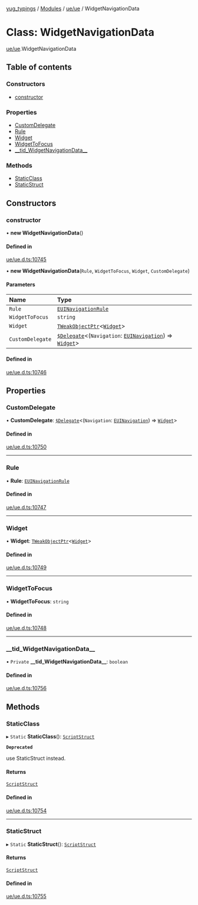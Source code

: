 [yug_typings](../README.md) / [Modules](../modules.md) / [ue/ue](../modules/ue_ue.md) / WidgetNavigationData

# Class: WidgetNavigationData

[ue/ue](../modules/ue_ue.md).WidgetNavigationData

## Table of contents

### Constructors

- [constructor](ue_ue.WidgetNavigationData.md#constructor)

### Properties

- [CustomDelegate](ue_ue.WidgetNavigationData.md#customdelegate)
- [Rule](ue_ue.WidgetNavigationData.md#rule)
- [Widget](ue_ue.WidgetNavigationData.md#widget)
- [WidgetToFocus](ue_ue.WidgetNavigationData.md#widgettofocus)
- [\_\_tid\_WidgetNavigationData\_\_](ue_ue.WidgetNavigationData.md#__tid_widgetnavigationdata__)

### Methods

- [StaticClass](ue_ue.WidgetNavigationData.md#staticclass)
- [StaticStruct](ue_ue.WidgetNavigationData.md#staticstruct)

## Constructors

### constructor

• **new WidgetNavigationData**()

#### Defined in

[ue/ue.d.ts:10745](https://github.com/YugMetaverse/yug_typings/blob/25cad34/ue/ue.d.ts#L10745)

• **new WidgetNavigationData**(`Rule`, `WidgetToFocus`, `Widget`, `CustomDelegate`)

#### Parameters

| Name | Type |
| :------ | :------ |
| `Rule` | [`EUINavigationRule`](../enums/ue_ue.EUINavigationRule.md) |
| `WidgetToFocus` | `string` |
| `Widget` | [`TWeakObjectPtr`](../modules/ue_puerts.md#tweakobjectptr)<[`Widget`](ue_ue.Widget.md)\> |
| `CustomDelegate` | [`$Delegate`](../interfaces/ue_puerts._Delegate.md)<(`Navigation`: [`EUINavigation`](../enums/ue_ue.EUINavigation.md)) => [`Widget`](ue_ue.Widget.md)\> |

#### Defined in

[ue/ue.d.ts:10746](https://github.com/YugMetaverse/yug_typings/blob/25cad34/ue/ue.d.ts#L10746)

## Properties

### CustomDelegate

• **CustomDelegate**: [`$Delegate`](../interfaces/ue_puerts._Delegate.md)<(`Navigation`: [`EUINavigation`](../enums/ue_ue.EUINavigation.md)) => [`Widget`](ue_ue.Widget.md)\>

#### Defined in

[ue/ue.d.ts:10750](https://github.com/YugMetaverse/yug_typings/blob/25cad34/ue/ue.d.ts#L10750)

___

### Rule

• **Rule**: [`EUINavigationRule`](../enums/ue_ue.EUINavigationRule.md)

#### Defined in

[ue/ue.d.ts:10747](https://github.com/YugMetaverse/yug_typings/blob/25cad34/ue/ue.d.ts#L10747)

___

### Widget

• **Widget**: [`TWeakObjectPtr`](../modules/ue_puerts.md#tweakobjectptr)<[`Widget`](ue_ue.Widget.md)\>

#### Defined in

[ue/ue.d.ts:10749](https://github.com/YugMetaverse/yug_typings/blob/25cad34/ue/ue.d.ts#L10749)

___

### WidgetToFocus

• **WidgetToFocus**: `string`

#### Defined in

[ue/ue.d.ts:10748](https://github.com/YugMetaverse/yug_typings/blob/25cad34/ue/ue.d.ts#L10748)

___

### \_\_tid\_WidgetNavigationData\_\_

• `Private` **\_\_tid\_WidgetNavigationData\_\_**: `boolean`

#### Defined in

[ue/ue.d.ts:10756](https://github.com/YugMetaverse/yug_typings/blob/25cad34/ue/ue.d.ts#L10756)

## Methods

### StaticClass

▸ `Static` **StaticClass**(): [`ScriptStruct`](ue_ue.ScriptStruct.md)

**`Deprecated`**

use StaticStruct instead.

#### Returns

[`ScriptStruct`](ue_ue.ScriptStruct.md)

#### Defined in

[ue/ue.d.ts:10754](https://github.com/YugMetaverse/yug_typings/blob/25cad34/ue/ue.d.ts#L10754)

___

### StaticStruct

▸ `Static` **StaticStruct**(): [`ScriptStruct`](ue_ue.ScriptStruct.md)

#### Returns

[`ScriptStruct`](ue_ue.ScriptStruct.md)

#### Defined in

[ue/ue.d.ts:10755](https://github.com/YugMetaverse/yug_typings/blob/25cad34/ue/ue.d.ts#L10755)
